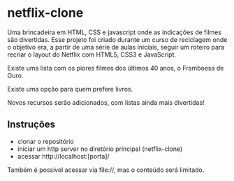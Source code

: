 # netflix-clone
Uma brincadeira em HTML, CSS e javascript onde as indicações de filmes são divertidas.
Esse projeto foi criado durante um curso de reciclagem onde o objetivo era, a partir de uma série de aulas iniciais, 
seguir um roteiro para recriar o layout do Netflix com HTML5, CSS3 e JavaScript.

Existe uma lista com os piores filmes dos últimos 40 anos, o Framboesa de Ouro.

Existe uma opção para quem prefere livros.

Novos recursos serão adicionados, com listas ainda mais divertidas!

## Instruções
- clonar o repositório
- iniciar um http server no diretório principal (netflix-clone)
- acessar http://localhost:[porta]/

Também é possível acessar via file://, mas o conteúdo será limitado.
